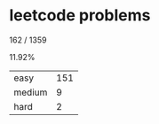 # leetcode problems

162 / 1359

11.92%

|        |     |
| ------ | --- |
| easy   | 151  |
| medium | 9   |
| hard   | 2   |

